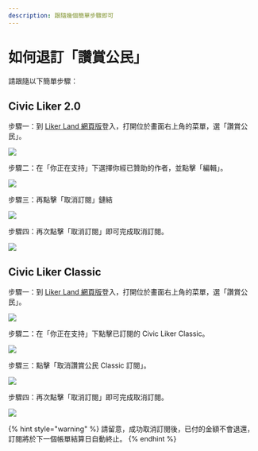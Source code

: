 ```yaml
---
description: 跟隨幾個簡單步驟即可
---
```


# 如何退訂「讚賞公民」

請跟隨以下簡單步驟：

## Civic Liker 2.0

步驟一：到 [Liker Land 網頁版](https://liker.land/)登入，打開位於畫面右上角的菜單，選「讚賞公民」。

![](../../.gitbook/assets/civic-liker-menu.png)

步驟二：在「你正在支持」下選擇你經已贊助的作者，並點擊「編輯」。

![](../../.gitbook/assets/unsubscribe-civic-liker-two-point-zero-01.png)

步驟三：再點擊「取消訂閱」鏈結

![](../../.gitbook/assets/unsubscribe-civic-liker-two-point-zero-02.png)

步驟四：再次點擊「取消訂閱」即可完成取消訂閱。

![](../../.gitbook/assets/unsubscribe-civic-liker-two-point-zero-03.png)

## Civic Liker Classic

步驟一：到 [Liker Land 網頁版](https://liker.land/)登入，打開位於畫面右上角的菜單，選「讚賞公民」。

![](../../.gitbook/assets/civic-liker-menu.png)

步驟二：在「你正在支持」下點擊已訂閱的 Civic Liker Classic。

![](../../.gitbook/assets/unsubscribe-civic-liker-classic-01.png)

步驟三：點擊「取消讚賞公民 Classic 訂閱」。

![](../../.gitbook/assets/unsubscribe-civic-liker-classic-02.png)

步驟四：再次點擊「取消訂閱」即可完成取消訂閱。

![](../../.gitbook/assets/unsubscribe-civic-liker-classic-03.png)

{% hint style="warning" %}
請留意，成功取消訂閱後，已付的金額不會退還，訂閱將於下一個帳單結算日自動終止。
{% endhint %}

